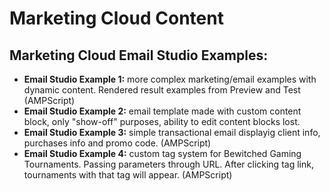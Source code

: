 # Marketing Cloud Content

## Marketing Cloud Email Studio Examples:
- **Email Studio Example 1:** more complex marketing/email examples with dynamic content. Rendered result examples from Preview and Test (AMPScript)
- **Email Studio Example 2:** email template made with custom content block, only "show-off" purposes, ability to edit content blocks lost.
- **Email Studio Example 3:** simple transactional email displayig client info, purchases info and promo code. (AMPScript)
- **Email Studio Example 4:** custom tag system for Bewitched Gaming Tournaments. Passing parameters through URL. After clicking tag link, tournaments with that tag will appear. (AMPScript)
